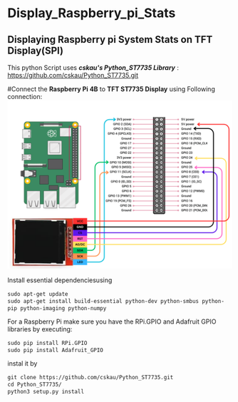 # Display_Raspberry_pi_Stats
## Displaying Raspberry pi System Stats on TFT Display(SPI)
This python Script uses _**cskau's Python_ST7735 Library**_ :
https://github.com/cskau/Python_ST7735.git

#Connect the **Raspberry Pi 4B** to **TFT ST7735 Display** using Following connection:
![Connection Of raspberry Pi 4B with TFT ST7735 Display.](Raspberry_RFT_Connection_diagram.png)

Install essential dependenciesusing
```
sudo apt-get update
sudo apt-get install build-essential python-dev python-smbus python-pip python-imaging python-numpy
```

For a Raspberry Pi make sure you have the RPi.GPIO and Adafruit GPIO libraries by executing:
```
sudo pip install RPi.GPIO
sudo pip install Adafruit_GPIO
```

instal it by 
```
git clone https://github.com/cskau/Python_ST7735.git
cd Python_ST7735/
python3 setup.py install
```
